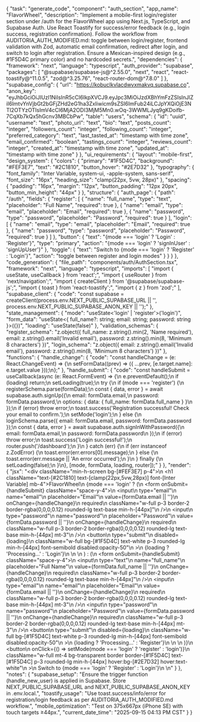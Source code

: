 {
  "task": "generate_code",
  "component": "auth_section",
  "app_name": "FlavorWheel",
  "description": "Implement a mobile-first login/register section under /auth for the FlavorWheel app using Next.js, TypeScript, and Supabase Auth. Use React Toastify for success/error feedback (e.g., login success, registration confirmation). Follow the workflow from AUDITORIA_AUTH_MODIFIED.md: toggle between login/register, frontend validation with Zod, automatic email confirmation, redirect after login, and switch to login after registration. Ensure a Mexican-inspired design (e.g., #1F5D4C primary color) and no hardcoded secrets.",
  "dependencies": {
    "framework": "next",
    "language": "typescript",
    "auth_provider": "supabase",
    "packages": [
      "@supabase/supabase-js@^2.55.0",
      "next",
      "react",
      "react-toastify@^11.0.5",
      "zod@^3.25.76",
      "react-router-dom@^7.8.0"
    ]
  },
  "supabase_config": {
    "url": "https://kobuclkvlacdwvxmakvq.supabase.co",
    "anon_key": "eyJhbGciOiJIUzI1NiIsInR5cCI6IkpXVCJ9.eyJpc3MiOiJzdXBhYmFzZSIsInJlZiI6ImtvYnVjbGt2bGFjZHd2eG1ha3ZxIiwicm9sZSI6ImFub24iLCJpYXQiOjE3NTI2OTYzOTIsImV4cCI6MjA2ODI3MjM5Mn0.wOq-3WWMLJyq9gKDoifb-7CqXb7kQx5hGcnv3MBCbPw",
    "table": "users",
    "schema": {
      "id": "uuid",
      "username": "text",
      "photo_url": "text",
      "bio": "text",
      "posts_count": "integer",
      "followers_count": "integer",
      "following_count": "integer",
      "preferred_category": "text",
      "last_tasted_at": "timestamp with time zone",
      "email_confirmed": "boolean",
      "tastings_count": "integer",
      "reviews_count": "integer",
      "created_at": "timestamp with time zone",
      "updated_at": "timestamp with time zone"
    }
  },
  "ui_requirements": {
    "layout": "mobile-first",
    "design_system": {
      "colors": {
        "primary": "#1F5D4C",
        "background": "#FEF3E7",
        "text": "#2C1810",
        "button_hover": "#2E7D32"
      },
      "typography": {
        "font_family": "Inter Variable, system-ui, -apple-system, sans-serif",
        "font_size": "16px",
        "heading_size": "clamp(22px, 5vw, 28px)"
      },
      "spacing": {
        "padding": "16px",
        "margin": "12px",
        "button_padding": "12px 20px",
        "button_min_height": "44px"
      }
    },
    "structure": {
      "auth_page": {
        "path": "/auth",
        "fields": {
          "register": [
            {
              "name": "full_name",
              "type": "text",
              "placeholder": "Full Name",
              "required": true
            },
            {
              "name": "email",
              "type": "email",
              "placeholder": "Email",
              "required": true
            },
            {
              "name": "password",
              "type": "password",
              "placeholder": "Password",
              "required": true
            }
          ],
          "login": [
            {
              "name": "email",
              "type": "email",
              "placeholder": "Email",
              "required": true
            },
            {
              "name": "password",
              "type": "password",
              "placeholder": "Password",
              "required": true
            }
          ]
        },
        "button": {
          "text": "{mode === 'login' ? 'Login' : 'Register'}",
          "type": "primary",
          "action": "{mode === 'login' ? 'signInUser' : 'signUpUser'}"
        },
        "toggle": {
          "text": "Switch to {mode === 'login' ? 'Register' : 'Login'}",
          "action": "toggle between register and login modes"
        }
      }
    }
  },
  "code_generation": {
    "file_path": "components/auth/AuthSection.tsx",
    "framework": "next",
    "language": "typescript",
    "imports": [
      "import { useState, useCallback } from 'react';",
      "import { useRouter } from 'next/navigation';",
      "import { createClient } from '@supabase/supabase-js';",
      "import { toast } from 'react-toastify';",
      "import { z } from 'zod';"
    ],
    "supabase_client": {
      "code": "const supabase = createClient(process.env.NEXT_PUBLIC_SUPABASE_URL || '', process.env.NEXT_PUBLIC_SUPABASE_ANON_KEY || '');"
    },
    "state_management": {
      "mode": "useState<'login' | 'register'>('login')",
      "form_data": "useState<{ full_name?: string; email: string; password: string }>({})",
      "loading": "useState<boolean>(false)"
    },
    "validation_schemas": {
      "register_schema": "z.object({ full_name: z.string().min(2, 'Name required'), email: z.string().email('Invalid email'), password: z.string().min(8, 'Minimum 8 characters') })",
      "login_schema": "z.object({ email: z.string().email('Invalid email'), password: z.string().min(8, 'Minimum 8 characters') })"
    },
    "functions": {
      "handle_change": {
        "code": "const handleChange = (e: React.ChangeEvent<HTMLInputElement>) => {\n  setFormData((prev) => ({ ...prev, [e.target.name]: e.target.value }));\n};"
      },
      "handle_submit": {
        "code": "const handleSubmit = useCallback(async (e: React.FormEvent) => {\n  e.preventDefault();\n  if (loading) return;\n  setLoading(true);\n  try {\n    if (mode === 'register') {\n      registerSchema.parse(formData);\n      const { data, error } = await supabase.auth.signUp({\n        email: formData.email,\n        password: formData.password,\n        options: { data: { full_name: formData.full_name } }\n      });\n      if (error) throw error;\n      toast.success('Registration successful! Check your email to confirm.');\n      setMode('login');\n    } else {\n      loginSchema.parse({ email: formData.email, password: formData.password });\n      const { data, error } = await supabase.auth.signInWithPassword({\n        email: formData.email,\n        password: formData.password\n      });\n      if (error) throw error;\n      toast.success('Login successful!');\n      router.push('/dashboard');\n    }\n  } catch (err) {\n    if (err instanceof z.ZodError) {\n      toast.error(err.errors[0].message);\n    } else {\n      toast.error(err.message || 'An error occurred');\n    }\n  } finally {\n    setLoading(false);\n  }\n}, [mode, formData, loading, router]);"
      }
    },
    "render": {
      "jsx": "<div className=\"min-h-screen bg-[#FEF3E7] p-4\">\n  <h1 className=\"text-[#2C1810] text-[clamp(22px,5vw,28px)] font-[Inter Variable] mb-4\">FlavorWheel</h1>\n  {mode === 'login' ? (\n    <form onSubmit={handleSubmit} className=\"space-y-4\">\n      <input\n        type=\"email\"\n        name=\"email\"\n        placeholder=\"Email\"\n        value={formData.email || ''}\n        onChange={handleChange}\n        required\n        className=\"w-full p-3 border-2 border-rgba(0,0,0,0.12) rounded-lg text-base min-h-[44px]\"\n      />\n      <input\n        type=\"password\"\n        name=\"password\"\n        placeholder=\"Password\"\n        value={formData.password || ''}\n        onChange={handleChange}\n        required\n        className=\"w-full p-3 border-2 border-rgba(0,0,0,0.12) rounded-lg text-base min-h-[44px] mt-3\"\n      />\n      <button\n        type=\"submit\"\n        disabled={loading}\n        className=\"w-full bg-[#1F5D4C] text-white p-3 rounded-lg min-h-[44px] font-semibold disabled:opacity-50\"\n      >\n        {loading ? 'Processing...' : 'Login'}\n      </button>\n    </form>\n  ) : (\n    <form onSubmit={handleSubmit} className=\"space-y-4\">\n      <input\n        type=\"text\"\n        name=\"full_name\"\n        placeholder=\"Full Name\"\n        value={formData.full_name || ''}\n        onChange={handleChange}\n        required\n        className=\"w-full p-3 border-2 border-rgba(0,0,0,0.12) rounded-lg text-base min-h-[44px]\"\n      />\n      <input\n        type=\"email\"\n        name=\"email\"\n        placeholder=\"Email\"\n        value={formData.email || ''}\n        onChange={handleChange}\n        required\n        className=\"w-full p-3 border-2 border-rgba(0,0,0,0.12) rounded-lg text-base min-h-[44px] mt-3\"\n      />\n      <input\n        type=\"password\"\n        name=\"password\"\n        placeholder=\"Password\"\n        value={formData.password || ''}\n        onChange={handleChange}\n        required\n        className=\"w-full p-3 border-2 border-rgba(0,0,0,0.12) rounded-lg text-base min-h-[44px] mt-3\"\n      />\n      <button\n        type=\"submit\"\n        disabled={loading}\n        className=\"w-full bg-[#1F5D4C] text-white p-3 rounded-lg min-h-[44px] font-semibold disabled:opacity-50\"\n      >\n        {loading ? 'Processing...' : 'Register'}\n      </button>\n    </form>\n  )}\n  <button\n    onClick={() => setMode(mode === 'login' ? 'register' : 'login')}\n    className=\"w-full mt-4 bg-transparent border border-[#1F5D4C] text-[#1F5D4C] p-3 rounded-lg min-h-[44px] hover:bg-[#2E7D32] hover:text-white\"\n  >\n    Switch to {mode === 'login' ? 'Register' : 'Login'}\n  </button>\n</div>"
    }
  },
  "notes": {
    "supabase_setup": "Ensure the trigger function (handle_new_user) is applied in Supabase. Store NEXT_PUBLIC_SUPABASE_URL and NEXT_PUBLIC_SUPABASE_ANON_KEY in .env.local.",
    "toastify_usage": "Use toast.success/info/error for registration/login feedback as per AUDITORIA_AUTH_MODIFIED.md workflow.",
    "mobile_optimization": "Test on 375x667px (iPhone SE) with touch targets ≥44px.",
    "current_date_time": "2025-09-15 04:13 PM CST"
  }
}